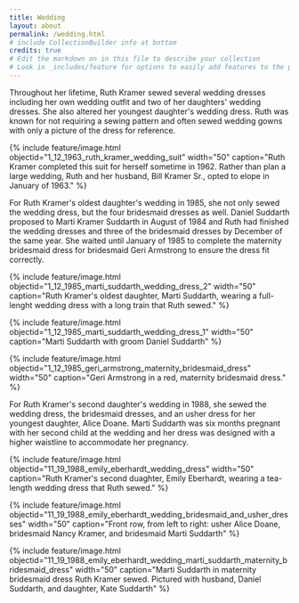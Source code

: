 ```yaml
---
title: Wedding
layout: about
permalink: /wedding.html
# include CollectionBuilder info at bottom
credits: true
# Edit the markdown on in this file to describe your collection
# Look in _includes/feature for options to easily add features to the page
---
```

Throughout her lifetime, Ruth Kramer sewed several wedding dresses including her own wedding outfit and two of her daughters' wedding dresses.  She also altered her youngest daughter's wedding dress.  Ruth was known for not requiring a sewing pattern and often sewed wedding gowns with only a picture of the dress for reference.

{% include feature/image.html objectid="1_12_1963_ruth_kramer_wedding_suit" width="50" caption="Ruth Kramer completed this suit for herself sometime in 1962.  Rather than plan a large wedding, Ruth and her husband, Bill Kramer Sr., opted to elope in January of 1963." %}

For Ruth Kramer's oldest daughter's wedding in 1985, she not only sewed the wedding dress, but the four bridesmaid dresses as well.  Daniel Suddarth proposed to Marti Kramer Suddarth in August of 1984 and Ruth had finished the wedding dresses and three of the bridesmaid dresses by December of the same year.  She waited until January of 1985 to complete the maternity bridesmaid dress for bridesmaid Geri Armstrong to ensure the dress fit correctly.

{% include feature/image.html objectid="1_12_1985_marti_suddarth_wedding_dress_2" width="50" caption="Ruth Kramer's oldest daughter, Marti Suddarth, wearing a full-lenght wedding dress with a long train that Ruth sewed." %}

{% include feature/image.html objectid="1_12_1985_marti_suddarth_wedding_dress_1" width="50" caption="Marti Suddarth with groom Daniel Suddarth" %}

{% include feature/image.html objectid="1_12_1985_geri_armstrong_maternity_bridesmaid_dress" width="50" caption="Geri Armstrong in a red, maternity bridesmaid dress." %}

For Ruth Kramer's second daughter's wedding in 1988, she sewed the wedding dress, the bridesmaid dresses, and an usher dress for her youngest daughter, Alice Doane.  Marti Suddarth was six months pregnant with her second child at the wedding and her dress was designed with a higher waistline to accommodate her pregnancy.

{% include feature/image.html objectid="11_19_1988_emily_eberhardt_wedding_dress" width="50" caption="Ruth Kramer's second duaghter, Emily Eberhardt, wearing a tea-length wedding dress that Ruth sewed." %}

{% include feature/image.html objectid="11_19_1988_emily_eberhardt_wedding_bridesmaid_and_usher_dresses" width="50" caption="Front row, from left to right: usher Alice Doane, bridesmaid Nancy Kramer, and bridesmaid Marti Suddarth" %}

{% include feature/image.html objectid="11_19_1988_emily_eberhardt_wedding_marti_suddarth_maternity_bridesmaid_dress" width="50" caption="Marti Suddarth in maternity bridesmaid dress Ruth Kramer sewed.  Pictured with husband, Daniel Suddarth, and daughter, Kate Suddarth" %}
